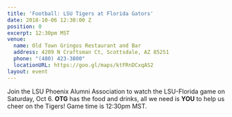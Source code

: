 ```yaml
---
title: 'Football: LSU Tigers at Florida Gators'
date: 2018-10-06 12:30:00 Z
position: 0
excerpt: 12:30pm MST
venue:
  name: Old Town Gringos Restaurant and Bar
  address: 4209 N Craftsman Ct, Scottsdale, AZ 85251
  phone: "(480) 423-3800"
  locationURL: https://goo.gl/maps/ktFRnDCxqAS2
layout: event
---
```


Join the LSU Phoenix Alumni Association to watch the LSU-Florida game on Saturday, Oct 6. **OTG** has the food and drinks, all we need is **YOU** to help us cheer on the Tigers! Game time is 12:30pm MST.